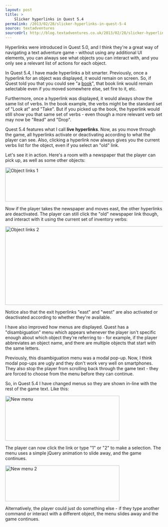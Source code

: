 ```yaml
---
layout: post
title: >
    Slicker hyperlinks in Quest 5.4
permalink: /2013/02/28/slicker-hyperlinks-in-quest-5-4
source: textadventures
sourceUrl: http://blog.textadventures.co.uk/2013/02/28/slicker-hyperlinks-in-quest-5-4/
---
```

Hyperlinks were introduced in Quest 5.0, and I think they're a great way of navigating a text adventure game - without using any additional UI elements, you can always see what objects you can interact with, and you only see a relevant list of actions for each object.

In Quest 5.4, I have made hyperlinks a bit smarter. Previously, once a hyperlink for an object was displayed, it would remain on screen. So, if Quest told you that you could see "a <span style="text-decoration:underline;">book</span>", that book link would remain selectable even if you moved somewhere else, set fire to it, etc.

Furthermore, once a hyperlink was displayed, it would always show the same list of verbs. In the book example, the verbs might be the standard set of "Look at" and "Take". But if you picked up the book, the hyperlink would still show you that same set of verbs - even though a more relevant verb set may now be "Read" and "Drop".

Quest 5.4 features what I call <strong>live hyperlinks</strong>. Now, as you move through the game, all hyperlinks activate or deactivating according to what the player can see. Also, clicking a hyperlink now always gives you the current verbs list for the object, even if you select an "old" link.

Let's see it in action. Here's a room with a newspaper that the player can pick up, as well as some other objects:

<a href="http://textadventuresblog.files.wordpress.com/2013/02/livelinks1.png"><img class="aligncenter size-large wp-image-2050" alt="Object links 1" src="http://textadventuresblog.files.wordpress.com/2013/02/livelinks1.png?w=625" width="625" height="110" /></a>

Now if the player takes the newspaper and moves east, the other hyperlinks are deactivated. The player can still click the "old" newspaper link though, and interact with it using the current set of inventory verbs:

<a href="http://textadventuresblog.files.wordpress.com/2013/02/livelinks2.png"><img class="aligncenter size-large wp-image-2051" alt="Object links 2" src="http://textadventuresblog.files.wordpress.com/2013/02/livelinks2.png?w=625" width="625" height="252" /></a>

Notice also that the exit hyperlinks "east" and "west" are also activated or deactivated according to whether they're available.

I have also improved how menus are displayed. Quest has a "disambiguation" menu which appears whenever the player isn't specific enough about which object they're referring to - for example, if the player abbreviates an object name, and there are multiple objects that start with the same letters.

Previously, this disambiguation menu was a modal pop-up. Now, I think modal pop-ups are ugly and they don't work very well on smartphones. They also stop the player from scrolling back through the game text - they are forced to choose from the menu before they can continue.

So, in Quest 5.4 I have changed menus so they are shown in-line with the rest of the game text. Like this:

<a href="http://textadventuresblog.files.wordpress.com/2013/02/menu1.png"><img class="aligncenter size-full wp-image-2052" alt="New menu" src="http://textadventuresblog.files.wordpress.com/2013/02/menu1.png" width="365" height="144" /></a>

The player can now click the link or type "1" or "2" to make a selection. The menu uses a simple jQuery animation to slide away, and the game continues.

<a href="http://textadventuresblog.files.wordpress.com/2013/02/menu2.png"><img class="aligncenter size-full wp-image-2053" alt="New menu 2" src="http://textadventuresblog.files.wordpress.com/2013/02/menu2.png" width="365" height="115" /></a>

Alternatively, the player could just do something else - if they type another command or interact with a different object, the menu slides away and the game continues.